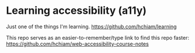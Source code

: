 # Learning accessibility (a11y)

Just one of the things I'm learning. <https://github.com/hchiam/learning>

This repo serves as an easier-to-remember/type link to find this repo faster: https://github.com/hchiam/web-accessibility-course-notes
